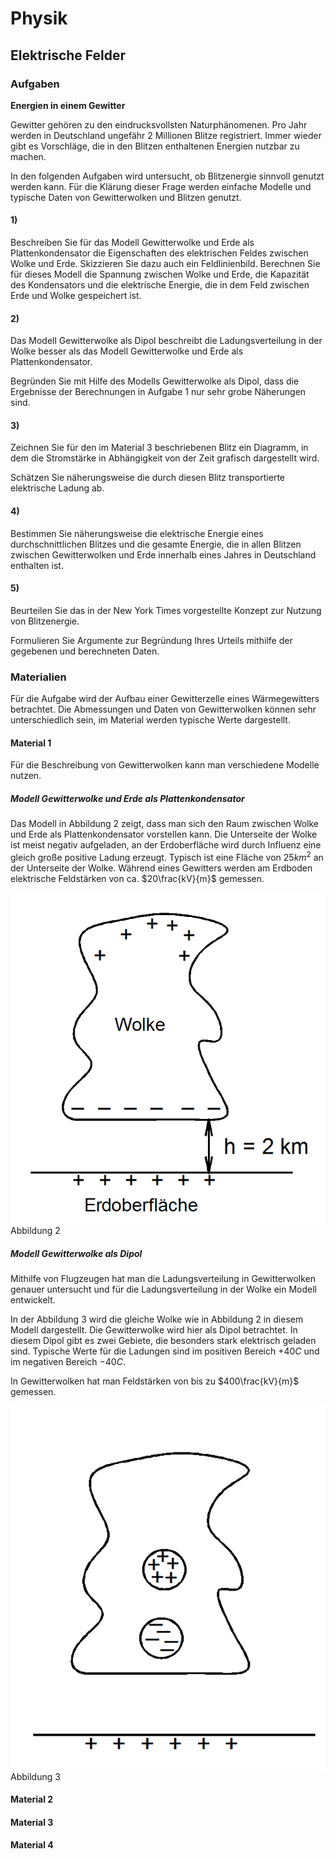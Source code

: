 # Physik
## Elektrische Felder

### Aufgaben
**Energien in einem Gewitter**

Gewitter gehören zu den eindrucksvollsten Naturphänomenen. Pro Jahr werden in Deutschland ungefähr 2 Millionen Blitze
registriert. Immer wieder gibt es Vorschläge, die in den Blitzen enthaltenen Energien nutzbar zu machen.

In den folgenden Aufgaben wird untersucht, ob Blitzenergie sinnvoll genutzt werden kann. Für die Klärung dieser Frage
werden einfache Modelle und typische Daten von Gewitterwolken und Blitzen genutzt.

#### 1)
Beschreiben Sie für das Modell Gewitterwolke und Erde als Plattenkondensator die Eigenschaften des elektrischen Feldes zwischen Wolke und Erde. Skizzieren Sie dazu auch ein Feldlinienbild.
Berechnen Sie für dieses Modell die Spannung zwischen Wolke und Erde, die Kapazität des Kondensators und die elektrische Energie, die in dem Feld zwischen Erde und Wolke gespeichert ist. 

#### 2)
Das Modell Gewitterwolke als Dipol beschreibt die Ladungsverteilung in der Wolke besser als das Modell Gewitterwolke und Erde als Plattenkondensator.

Begründen Sie mit Hilfe des Modells Gewitterwolke als Dipol, dass die Ergebnisse der Berechnungen in Aufgabe 1 nur sehr grobe Näherungen sind. 

#### 3)
Zeichnen Sie für den im Material 3 beschriebenen Blitz ein Diagramm, in dem die Stromstärke in Abhängigkeit von der Zeit grafisch dargestellt wird. 

Schätzen Sie näherungsweise die durch diesen Blitz transportierte elektrische Ladung ab. 

#### 4)
Bestimmen Sie näherungsweise die elektrische Energie eines durchschnittlichen Blitzes und die gesamte Energie, die in allen Blitzen zwischen Gewitterwolken und Erde innerhalb eines Jahres in Deutschland enthalten ist.

#### 5)
Beurteilen Sie das in der New York Times vorgestellte Konzept zur Nutzung von Blitzenergie. 

Formulieren Sie Argumente zur Begründung Ihres Urteils mithilfe der gegebenen und berechneten Daten.

### Materialien
Für die Aufgabe wird der Aufbau einer Gewitterzelle eines Wärmegewitters betrachtet. Die Abmessungen und Daten von Gewitterwolken können sehr unterschiedlich sein, im Material werden typische Werte dargestellt.

#### Material 1
Für die Beschreibung von Gewitterwolken kann man verschiedene Modelle nutzen.

##### Modell Gewitterwolke und Erde als Plattenkondensator

Das Modell in Abbildung 2 zeigt, dass man sich den Raum zwischen Wolke und Erde als Plattenkondensator vorstellen kann. Die Unterseite der Wolke ist meist negativ aufgeladen, an der Erdoberfläche wird durch Influenz eine gleich große positive Ladung erzeugt. Typisch ist eine Fläche von $25 km^2$ an der Unterseite der Wolke. Während eines Gewitters werden am Erdboden elektrische Feldstärken von ca. $20\frac{kV}{m}$ gemessen.

![img.png](/docs/img/img.png)
Abbildung 2

##### Modell Gewitterwolke als Dipol

Mithilfe von Flugzeugen hat man die Ladungsverteilung in Gewitterwolken genauer untersucht und für die Ladungsverteilung in der Wolke ein Modell entwickelt.

In der Abbildung 3 wird die gleiche Wolke wie in Abbildung 2 in diesem Modell dargestellt. Die Gewitterwolke wird hier als Dipol betrachtet. In diesem Dipol gibt es zwei Gebiete, die besonders stark elektrisch geladen sind. Typische Werte für die Ladungen sind im positiven Bereich $+40 C$ und im negativen Bereich $-40 C$.

In Gewitterwolken hat man Feldstärken von bis zu $400\frac{kV}{m}$ gemessen.

![img.png](/docs/img/img2.png)
Abbildung 3

#### Material 2
#### Material 3
#### Material 4

